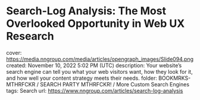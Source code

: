 # Search-Log Analysis: The Most Overlooked Opportunity in Web UX Research

cover: https://media.nngroup.com/media/articles/opengraph_images/Slide094.png
created: November 10, 2022 5:02 PM (UTC)
description: Your website’s search engine can tell you what your web visitors want, how they look for it, and how well your content strategy meets their needs.
folder: BOOKMRKS-MTHRFCKR / SEARCH PARTY MTHRFCKR! / More Custom Search Engines
tags: Search
url: https://www.nngroup.com/articles/search-log-analysis